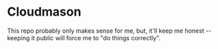 # Cloudmason

This repo probably only makes sense for me, but, it'll keep me honest --
keeping it public will force me to "do things correctly".
